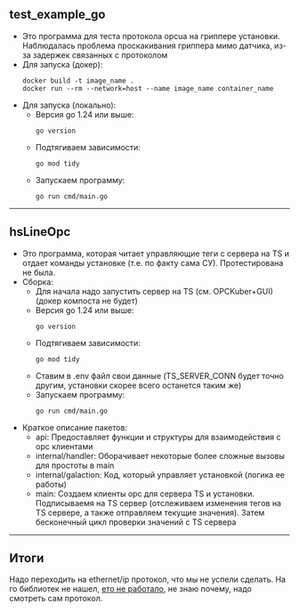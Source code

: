## test_example_go
* Это программа для теста протокола opcua на гриппере установки. Наблюдалась проблема проскакивания гриппера мимо датчика, из-за задержек связанных с протоколом
* Для запуска (докер):
  ```
  docker build -t image_name .
  docker run --rm --network=host --name image_name container_name
  ```
* Для запуска (локально):
  * Версия go 1.24 или выше:
    ```
    go version
    ```
  * Подтягиваем зависимости:
    ```
    go mod tidy
    ```
  * Запускаем программу:
    ```
    go run cmd/main.go
    ```
______
## hsLineOpc
* Это программа, которая читает управляющие теги с сервера на TS и отдает команды установке (т.е. по факту сама СУ). Протестирована не была.
* Сборка:
  * Для начала надо запустить сервер на TS (см. OPCKuber+GUI) (докер компоста не будет)
  * Версия go 1.24 или выше:
    ```
    go version
    ```
  * Подтягиваем зависимости:
    ```
    go mod tidy
    ```
  * Ставим в .env файл свои данные (TS_SERVER_CONN будет точно другим, установки скорее всего останется таким же)
  * Запускаем программу:
    ```
    go run cmd/main.go
    ```
* Краткое описание пакетов:
  * api:
  Предоставляет функции и структуры для взаимодействия с opc клиентами
  * internal/handler:
  Оборачивает некоторые более сложные вызовы для простоты в main
  * internal/galaction:
  Код, который управляет установкой (логика ее работы)
  * main:
  Создаем клиенты opc для сервера TS и установки. Подписываемя на TS сервер (отслеживаем изменения тегов на TS сервере, а также отправляем текущие значения). Затем бесконечный цикл проверки значений с TS сервера
______
## Итоги
Надо переходить на ethernet/ip протокол, что мы не успели сделать. На го библиотек не нашел, [ето не работало](https://github.com/teldio-operations/go-ethernet-ip), не знаю почему, надо смотреть сам протокол. 
